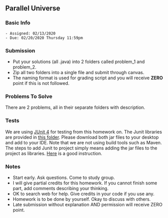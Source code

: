 ## Parallel Universe

### Basic Info

    - Assigned: 02/13/2020
    - Due: 02/20/2020 Thursday 11:59pm

### Submission 
- Put your solutions (all .java) into 2 folders called problem_1 and problem_2.
- Zip all two folders into a single file and submit through canvas. 
- The naming format is used for grading script and you will receive **ZERO** point if this is not followed.
  
### Problems To Solve

There are 2 problems, all in their separate folders with description. 

### Tests

We are using [JUnit 4](https://junit.org/junit4/) for testing from this homework on. The Junit libraries are provided in [this folder](https://github.com/pdgetrf/CSS143B/tree/master/homework/homework5/junit). Please download both jar files to your desktop and add to your IDE. Note that we are not using build tools such as Maven. The steps to add Junit to project simply means adding the jar files to the project as libraries. [Here](https://www.360logica.com/blog/how-to-use-junit-library-in-java-project/) is a good instruction.

### Notes

- Start early. Ask questions. Come to study group. 
- I will give partial credits for this homework. If you cannot finish some part, add comments describing your thinking.
- OK to search web for help. Give credits in your code if you use any. 
- Homework is to be done by yourself. Okay to discuss with others.
- Late submission without explanation AND permission will receive ZERO point.
  
    



